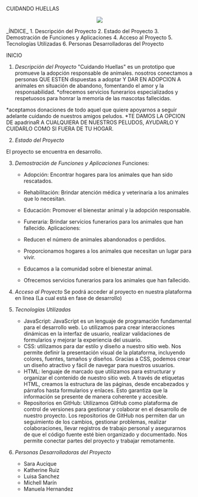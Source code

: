 
CUIDANDO HUELLAS
<div>
  <p style = 'text-align:center;'>
  <img src = "https://i.postimg.cc/dtzFhjDj/IMG-20230801-WA0025.jpg" 
  <p/>
</div>
 _ÍNDICE_
1. Descripción del Proyecto
2. Estado del Proyecto
3. Demostración de Funciones y Aplicaciones
4. Acceso al Proyecto
5. Tecnologías Utilizadas
6. Personas Desarrolladoras del Proyecto
  
INICIO 

  1. _Descripción del Proyecto_
     "Cuidando Huellas" es un prototipo que promueve la adopción responsable de animales. nosotros conectamos a personas QUE ESTEN dispuestas a adoptar Y DAR EN ADOPCION A animales en situación de abandono, fomentando el amor y la responsabilidad. 
     *ofrecemos servicios funerarios especializados y respetuosos para honrar la memoria de las mascotas fallecidas.

   *aceptamos donaciones de todo aquel que quiere apoyarnos a seguir adelante cuidando de nuestros amigos peludos.
   *TE DAMOS LA OPCION DE apadrinaR A CUALQUIERA DE NUESTROS PELUDOS, AYUDARLO Y CUIDARLO COMO SI FUERA DE TU HOGAR.

  2. _Estado del Proyecto_

   El proyecto se encuentra en desarrollo.

  3. _Demostración de Funciones y Aplicaciones_
     Funciones:
   
      - Adopción: Encontrar hogares para los animales que han sido rescatados.
      - Rehabilitación: Brindar atención médica y veterinaria a los animales que lo necesitan.
      - Educación: Promover el bienestar animal y la adopción responsable.
      - Funeraria: Brindar servicios funerarios para los animales que han fallecido.
    Aplicaciones:
  
      - Reducen el número de animales abandonados o perdidos.
      - Proporcionamos hogares a los animales que necesitan un lugar para vivir.
      - Educamos a la comunidad sobre el bienestar animal.
      - Ofrecemos servicios funerarios para los animales que han fallecido.

 4. _Acceso al Proyecto_
    Se podrá acceder al proyecto en nuestra plataforma en línea (La cual está en fase de desarrollo)

  5. _Tecnologías Utilizadas_

     - JavaScript: JavaScript es un lenguaje de programación fundamental para el desarrollo web. Lo utilizamos para crear interacciones dinámicas en la interfaz de usuario, realizar validaciones de formularios y mejorar la experiencia del usuario.
     - CSS: utilizamos para dar estilo y diseño a nuestro sitio web. Nos permite definir la presentación visual de la plataforma, incluyendo colores, fuentes, tamaños y diseños. Gracias a CSS, podemos crear un diseño atractivo y fácil de navegar para nuestros usuarios. 
     - HTML: lenguaje de marcado que utilizamos para estructurar y organizar el contenido de nuestro sitio web. A través de etiquetas HTML, creamos la estructura de las páginas, desde encabezados y párrafos hasta formularios y enlaces. Esto garantiza que la información 
       se presente de manera coherente y accesible. 
     - Repositorios en GitHub: Utilizamos GitHub como plataforma de control de versiones para gestionar y colaborar en el desarrollo de nuestro proyecto. Los repositorios de GitHub nos permiten dar un seguimiento de los cambios, gestionar problemas, realizar 
       colaboraciones, llevar registros de trabajo personal y asegurarnos de que el código fuente esté bien organizado y documentado. Nos permite conectar partes del proyecto y trabajar remotamente.

  7. _Personas Desarrolladoras del Proyecto_

     - Sara Aucique
     - Katherine Ruiz
     - Luisa Sanchez
     - Michell Marín
     - Manuela Hernandez
